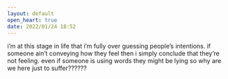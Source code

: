 ```yaml
---
layout: default
open_heart: true
date: 2022/01/24 18:52
---
```


i’m at this stage in life that i’m fully over guessing people’s intentions. if someone ain’t conveying how they feel then i simply conclude that they’re not feeling. even if someone is using words they might be lying so why are we here just to suffer??????
